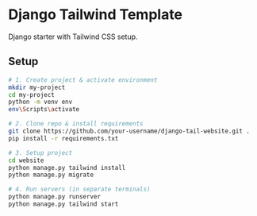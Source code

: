 # Django Tailwind Template

Django starter with Tailwind CSS setup.

## Setup

```bash
# 1. Create project & activate environment
mkdir my-project
cd my-project
python -m venv env
env\Scripts\activate

# 2. Clone repo & install requirements
git clone https://github.com/your-username/django-tail-website.git .
pip install -r requirements.txt

# 3. Setup project
cd website
python manage.py tailwind install
python manage.py migrate

# 4. Run servers (in separate terminals)
python manage.py runserver
python manage.py tailwind start
